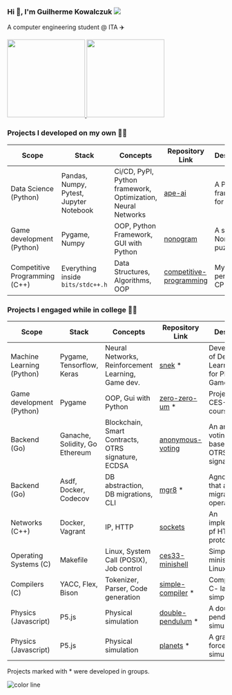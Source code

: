 ### Hi 👋, I'm Guilherme Kowalczuk <img src="https://www.asexualityarchive.com/wp-content/uploads/2018/05/prideflag_micro_bi.png"/>

A computer engineering student @ ITA :airplane:

<div>
<a href="https://github.com/kowalks">
<img height="180em" src="https://github-readme-stats.vercel.app/api/top-langs/?username=kowalks&layout=compact&langs_count=8&theme=transparent&hide=javascript&size_weight=0.5&count_weight=0.5"/>
<img height="180em" src="https://github-readme-stats.vercel.app/api?username=kowalks&show_icons=true&include_all_commits=true&count_private=true&theme=transparent"/>
</a>
</div>

### Projects I developed on my own 👨‍💻

| Scope                         | Stack                                   | Concepts                                                     | Repository Link                                                               | Description                   |
|-------------------------------|-----------------------------------------|--------------------------------------------------------------|-------------------------------------------------------------------------------|-------------------------------|
| Data Science (Python)         | Pandas, Numpy, Pytest, Jupyter Notebook | Ci/CD, PyPI, Python framework, Optimization, Neural Networks | [ape-ai](https://github.com/kowalks/ape-ai)                                   | A Python framework for AI     |
| Game development (Python)     | Pygame, Numpy                           | OOP, Python Framework, GUI with Python                       | [nonogram](https://github.com/kowalks/nonogram)                               | A solver for Nonogram puzzles |
| Competitive Programming (C++) | Everything inside `bits/stdc++.h`       | Data Structures, Algorithms, OOP                             | [competitive-programming](https://github.com/kowalks/competitive-programming) | My personal CP repo           |

### Projects I engaged while in college 👨‍🎓

| Scope                     | Stack                          | Concepts                                           | Repository Link                                                      | Description                                                        |
|---------------------------|--------------------------------|----------------------------------------------------|----------------------------------------------------------------------|--------------------------------------------------------------------|
| Machine Learning (Python) | Pygame, Tensorflow, Keras      | Neural Networks, Reinforcement Learning, Game dev. | [snek](https://github.com/GalereEmCT213/snek) *                      | Development of Deep Q-Learning Agent for Playing the Game of Snake |
| Game development (Python) | Pygame                         | OOP, Gui with Python                               | [zero-zero-um](https://github.com/kowalks/zero-zero-um) *            | Project for CES-22 course @ ITA                                    |
| Backend (Go)              | Ganache, Solidity, Go Ethereum | Blockchain, Smart Contracts, OTRS signature, ECDSA | [anonymous-voting](https://github.com/kowalks/anonymous-voting)      | An anonymous voting schema based on OTRS signatures                |
| Backend (Go)              | Asdf, Docker, Codecov          | DB abstraction, DB migrations, CLI                 | [mgr8](https://github.com/migratemgr8/mgr8) *                        | Agnostic tool that abstracts migration operations                  |
| Networks (C++)            | Docker, Vagrant                | IP, HTTP                                           | [sockets](https://github.com/kowalks/sockets)                        | An implementation pf HTTP/1.1 protocol                             |
| Operating Systems (C)     | Makefile                       | Linux, System Call (POSIX), Job control            | [ces33-minishell](https://github.com/kowalks/ces33-minishell)        | Simplified minishell in Linux                                      |
| Compilers (C)             | YACC, Flex, Bison              | Tokenizer, Parser, Code generation                 | [simple-compiler](https://github.com/kenji-yamane/simple-compiler) * | Compiler for C- language, a simplified C                           |
| Physics (Javascript)      | P5.js                          | Physical simulation                                | [double-pendulum](https://github.com/kowalks/double-pendulum) *      | A double pendulum simulation                                       |
| Physics (Javascript)      | P5.js                          | Physical simulation                                | [planets](https://github.com/kowalks/planets) *                      | A gravitational force simulation                                   |

Projects marked with * were developed in groups.

![color line](https://i.imgur.com/waxVImv.png)
